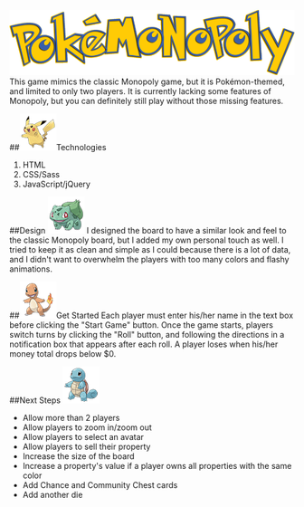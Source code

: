 ![pokémonopoly](images/pokemonopoly.png)
This game mimics the classic Monopoly game, but it is Pokémon-themed, and limited to only two players. It is currently lacking some features of Monopoly, but you can definitely still play without those missing features.

##![pokémonopoly](images/pikachu.png)Technologies
1. HTML
2. CSS/Sass
3. JavaScript/jQuery

##Design ![pokémonopoly](images/bulbasaur.png)
I designed the board to have a similar look and feel to the classic Monopoly board, but I added my own personal touch as well. I tried to keep it as clean and simple as I could because there is a lot of data, and I didn't want to overwhelm the players with too many colors and flashy animations.

##![pokémonopoly](images/charmander.png)Get Started
Each player must enter his/her name in the text box before clicking the "Start Game" button. Once the game starts, players switch turns by clicking the "Roll" button, and following the directions in a notification box that appears after each roll. A player loses when his/her money total drops below $0.

##Next Steps ![pokémonopoly](images/squirtle.png)
- Allow more than 2 players
- Allow players to zoom in/zoom out
- Allow players to select an avatar
- Allow players to sell their property
- Increase the size of the board
- Increase a property's value if a player owns all properties with the same color
- Add Chance and Community Chest cards
- Add another die


